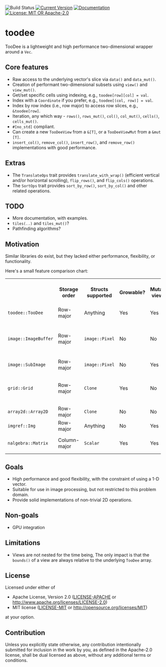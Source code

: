 ![Build Status](https://github.com/antonmarsden/toodee/workflows/Test/badge.svg)
[![Current Version](https://img.shields.io/crates/v/toodee.svg)](https://crates.io/crates/toodee)
[![Documentation](https://docs.rs/toodee/badge.svg)](https://docs.rs/toodee)
[![License: MIT OR Apache-2.0](https://img.shields.io/crates/l/toodee.svg)](#license)

# toodee

TooDee is a lightweight and high performance two-dimensional wrapper around a `Vec`.

## Core features

- Raw access to the underlying vector's slice via `data()` and `data_mut()`.
- Creation of performant two-dimensional subsets using `view()` and `view_mut()`.
- Get/set specific cells using indexing, e.g., `toodee[row][col] = val`.
- Index with a `Coordinate` if you prefer, e.g., `toodee[(col, row)] = val`.
- Index by row index (i.e., row major) to access row slices, e.g., `&toodee[row]`.
- Iteration, any which way - `rows()`, `rows_mut()`, `col()`, `col_mut()`, `cells()`, `cells_mut()`.
- `#[no_std]` compliant.
- Can create a new `TooDeeView`  from a `&[T]`, or a `TooDeeViewMut`  from  a `&mut [T]`.
- `insert_col()`, `remove_col()`, `insert_row()`, and `remove_row()` implementations with good performance.

## Extras

- The `TranslateOps` trait provides `translate_with_wrap()` (efficient vertical and/or horizontal scrolling), `flip_rows()`, and `flip_cols()` operations.
- The `SortOps` trait provides `sort_by_row()`, `sort_by_col()` and other related operations.

## TODO

- More documentation, with examples.
- `tiles(..)` and `tiles_mut()`?
- Pathfinding algorithms?

## Motivation

Similar libraries do exist, but they lacked either performance, flexibility, or functionality. 

Here's a small feature comparison chart:

<table>
  <tr><th></th><th>Storage order</th><th>Structs supported</th><th>Growable?</th><th>Mutable views?</th><th>Raw data access?</th><th>Iterate over row slices?</th><th>Safe/checked access?</th><th>Notes</th></tr>
  <tr><td><code>toodee::TooDee</code></td><td>Row-major</td><td>Anything</td><td>Yes</td><td>Yes</td><td>Yes</td><td>Yes</td><td>No</td><td></td></tr>
  <tr><td><code>image::ImageBuffer</code></td><td>Row-major</td><td><code>image::Pixel</code></td><td>No</td><td>No</td><td>Yes</td><td>No</td><td>No</td><td>Good for image processing - see the <code>imageproc</code> crate.</tr>
  <tr><td><code>image::SubImage</code></td><td>Row-major</td><td><code>image::Pixel</code></td><td>No</td><td>Yes</td><td>No</td><td>No</td><td>No</td><td></td></tr>
  <tr><td><code>grid::Grid</code></td><td>Row-major</td><td><code>Clone</code></td><td>Yes</td><td>No</td><td>Yes</td><td>No</td><td>Yes</td><td>Similar to <code>TooDee</code>, but not as functionally rich.</td></tr>
  <tr><td><code>array2d::Array2D</code></td><td>Row-major</td><td><code>Clone</code></td><td>No</td><td>No</td><td>No</td><td>No</td><td>Yes</td><td></td></tr>
  <tr><td><code>imgref::Img</code></td><td>Row-major</td><td>Anything</td><td>No</td><td>Yes</td><td>Yes</td><td>No</td><td>No</td><td></td></tr>
  <tr><td><code>nalgebra::Matrix</code></td><td>Column-major</td><td><code>Scalar</code></td><td>Yes</td><td>Yes</td><td>Yes</td><td>No</td><td>No</td><td>Use this for vector/matrix math.</td></tr>
</table>

## Goals
 
- High performance and good flexibility, with the constraint of using a 1-D vector.
- Suitable for use in image processing, but not restricted to this problem domain.
- Provide solid implementations of non-trivial 2D operations.

## Non-goals
 
- GPU integration

## Limitations

- Views are not nested for the time being, The only impact is that the `bounds()` of a view
  are always relative to the underlying `TooDee` array.

## License

Licensed under either of

 * Apache License, Version 2.0
   ([LICENSE-APACHE](LICENSE-APACHE) or http://www.apache.org/licenses/LICENSE-2.0)
 * MIT license
   ([LICENSE-MIT](LICENSE-MIT) or http://opensource.org/licenses/MIT)

at your option.

## Contribution

Unless you explicitly state otherwise, any contribution intentionally submitted
for inclusion in the work by you, as defined in the Apache-2.0 license, shall be
dual licensed as above, without any additional terms or conditions.
